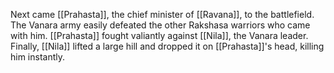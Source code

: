 Next came [[Prahasta]], the chief minister of [[Ravana]], to the battlefield. The Vanara army easily defeated the other Rakshasa warriors who came with him. [[Prahasta]] fought valiantly against [[Nila]], the Vanara leader. Finally, [[Nila]] lifted a large hill and dropped it on [[Prahasta]]'s head, killing him instantly.